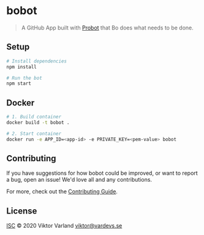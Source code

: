 # bobot

> A GitHub App built with [Probot](https://github.com/probot/probot) that Bo does what needs to be done.

## Setup

```sh
# Install dependencies
npm install

# Run the bot
npm start
```

## Docker

```sh
# 1. Build container
docker build -t bobot .

# 2. Start container
docker run -e APP_ID=<app-id> -e PRIVATE_KEY=<pem-value> bobot
```

## Contributing

If you have suggestions for how bobot could be improved, or want to report a bug, open an issue! We'd love all and any contributions.

For more, check out the [Contributing Guide](CONTRIBUTING.md).

## License

[ISC](LICENSE) © 2020 Viktor Varland <viktor@vardevs.se>
